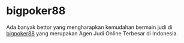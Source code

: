 # bigpoker88
Ada banyak bettor yang mengharapkan kemudahan bermain judi di <u><a href="https://daftarbigpoker88.com//">bigpoker88</a></u> yang merupakan Agen Judi Online Terbesar di Indonesia.

